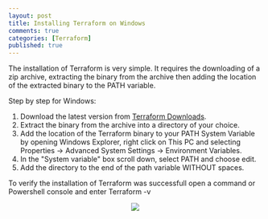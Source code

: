 ```yaml
---
layout: post
title: Installing Terraform on Windows
comments: true
categories: [Terraform]
published: true
---
```

The installation of Terraform is very simple. It requires the downloading of a zip archive, extracting the binary from the archive then adding the location of the extracted binary to the PATH variable.

Step by step for Windows:

1. Download the latest version from [Terraform Downloads](https://www.terraform.io/downloads.html).
2. Extract the binary from the archive into a directory of your choice. 
3. Add the location of the Terraform binary to your PATH System Variable by opening Windows Explorer, right click on This PC and selecting Properties -> Advanced System Settings -> Environment Variables. 
4. In the "System variable" box scroll down, select PATH and choose edit. 
5. Add the directory to the end of the path variable WITHOUT spaces. 

To verify the installation of Terraform was successfull open a command or Powershell console and enter Terraform -v

<p align="center"> 
<img src="https://raw.githubusercontent.com/ukpdb111/ukpdb111.github.io/master/images/tf_verify.jpg">
</p>
